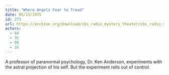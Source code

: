 ```yaml
---
title: "Where Angels Fear to Tread"
date: 05/13/1975
id: 273
url: https://archive.org/download/cbs_radio_mystery_theater/cbs_radio_mystery_theater-0251-0300.zip/cbs_radio_mystery_theater-0251-0300%2Fcbsrmt_0273_where_angels_fear_to_tread.mp3
actors:
  - 84
  - 35
  - 90
  - 16
---
```

A professor of paranormal psychology, Dr. Ken Anderson, experiments with the astral projection of his self. But the experiment rolls out of control.